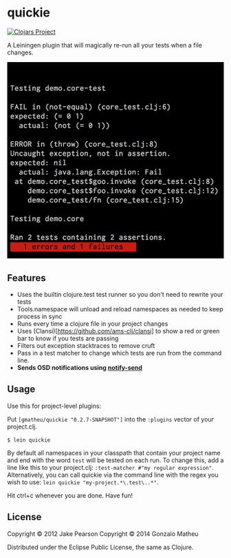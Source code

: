 # quickie

[![Clojars Project](http://clojars.org/gmatheu/quickie/latest-version.svg)](http://clojars.org/gmatheu/quickie)


A Leiningen plugin that will magically re-run all your tests when a file changes.

![Screenshot](doc/screen.png)

## Features

* Uses the builtin clojure.test test runner so you don't need to rewrite your tests
* Tools.namespace will unload and reload namespaces as needed to keep process in sync
* Runs every time a clojure file in your project changes
* Uses (Clansi)[https://github.com/ams-clj/clansi] to show a red or green bar to know if you tests are passing
* Filters out exception stacktraces to remove cruft
* Pass in a test matcher to change which tests are run from the command line.
* __Sends OSD notifications using [notify-send](http://manpages.ubuntu.com/manpages/trusty/man1/notify-send.1.html)__ 

## Usage

Use this for project-level plugins:

Put `[gmatheu/quickie "0.2.7-SNAPSHOT"]` into the `:plugins` vector of your project.clj.

    $ lein quickie

By default all namespaces in your classpath that contain your project name and end with the word `test` will be tested on each run.  To change this, add a line like this to your project.clj: `:test-matcher #"my regular expression"`.  Alternatively, you can call quickie via the command line with the regex you wish to use: `lein quickie "my-project.*\.test\..*"`.

Hit ctrl+c whenever you are done.  Have fun!

## License

Copyright © 2012 Jake Pearson
Copyright © 2014 Gonzalo Matheu


Distributed under the Eclipse Public License, the same as Clojure.
